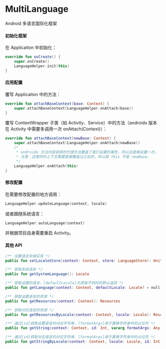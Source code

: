 # MultiLanguage
Android 多语言国际化框架

#### 初始化框架
在 Applicaiton 中初始化：
```kotlin
override fun onCreate() {
    super.onCreate()
    LanguageHelper.init(this)
}
```

#### 应用配置
覆写 Applicaiton 中的方法：
```kotlin
override fun attachBaseContext(base: Context) {
    super.attachBaseContext(LanguageHelper.onAttach(base))
}
```

覆写 ContextWrapper 子类（如 Activity、Service）中的方法（androidx 版本在 Activity 中需要多调用一次 onAttach(Context)）：
```kotlin
override fun attachBaseContext(newBase: Context) {
    super.attachBaseContext(LanguageHelper.onAttach(newBase))
    /*
     * androidx 方法内部调用的代理方法覆盖了我们设置的属性，所以这里再设置一次。
     * 注意：这里传的上下文需要是被覆盖过之后的，所以是 this 不是 newBase。
     */
    LanguageHelper.onAttach(this)
}
```

#### 修改配置
在需要修改配置的地方调用：
```kotlin
LanguageHelper.updateLanguage(context, locale)
```
或者跟随系统语言：
```kotlin
LanguageHelper.autoLanguage(context)
```
并根据项目自身需要重启 Activity。

#### 其他 API
```kotlin
/** 设置语言存储实现 */
public fun setLocaleStore(context: Context, store: LanguageStore): Unit

/** 获取系统语言 */
public fun getSystemLanguage(): Locale

/** 获取设置的语言，[defaultLocale]为获取不到时的默认返回 */
public fun getLanguage(context: Context, defaultLocale: Locale? = null): Locale

/** 获取设置语言的资源 */
public fun getResources(context: Context): Resources

/** 获取对应语言的资源 */
public fun getResourcesByLocale(context: Context, locale: Locale): Resources

/** 通过[id]获取设置语言的对应字符串，[formatArgs]用于置换字符串中的占位符 */
public fun getString(context: Context, id: Int, vararg formatArgs: Any): String

/** 通过[id]获取对应语言的对应字符串，[formatArgs]用于置换字符串中的占位符 */
public fun getStringByLocale(context: Context, locale: Locale, id: Int, vararg formatArgs: Any): String
```
